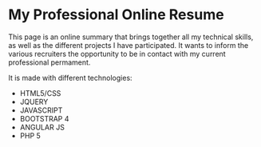 # My Professional Online Resume
This page is an online summary that brings together all my technical skills, as well as the different projects I have participated. It wants to inform the various recruiters the opportunity to be in contact with my current professional permament.

It is made with different technologies:

- HTML5/CSS
- JQUERY
- JAVASCRIPT
- BOOTSTRAP 4
- ANGULAR JS
- PHP 5
